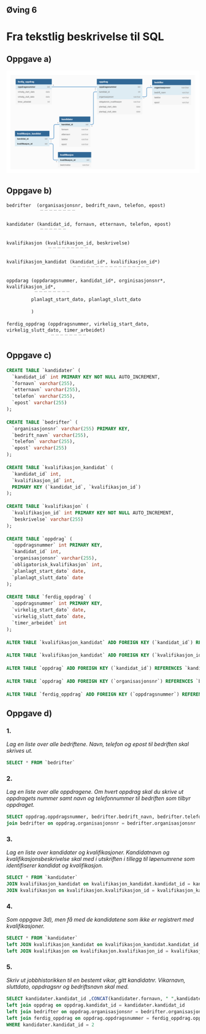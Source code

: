 ## Øving 6
# Fra tekstlig beskrivelse til SQL


## Oppgave a)
![ER modell](./ER_modell.png)

## Oppgave b)

```
bedrifter  (organisasjonsnr, bedrift_navn, telefon, epost)
            ﹉﹉﹉﹉﹉﹉﹉﹉

kandidater (kandidat_id, fornavn, etternavn, telefon, epost)
            ﹉﹉﹉﹉﹉﹉

kvalifikasjon (kvalifikasjon_id, beskrivelse)
               ﹉﹉﹉﹉﹉﹉﹉﹉﹉

kvalifikasjon_kandidat (kandidat_id*, kvalifikasjon_id*)
                        ﹉﹉﹉﹉﹉﹉﹉﹉﹉﹉﹉﹉﹉﹉﹉﹉﹉

oppdarag (oppdaragsnummer, kandidat_id*, orginisasjonsnr*, kvalifikasjon_id*, 
          ﹉﹉﹉﹉﹉﹉﹉﹉
         planlagt_start_dato, planlagt_slutt_dato
         
         )

ferdig_oppdrag (oppdragsnummer, virkelig_start_dato, virkelig_slutt_dato, timer_arbeidet)
                ﹉﹉﹉﹉﹉﹉﹉﹉
```

## Oppgave c)

```sql
CREATE TABLE `kandidater` (
  `kandidat_id` int PRIMARY KEY NOT NULL AUTO_INCREMENT,
  `fornavn` varchar(255),
  `etternavn` varchar(255),
  `telefon` varchar(255),
  `epost` varchar(255)
);

CREATE TABLE `bedrifter` (
  `organisasjonsnr` varchar(255) PRIMARY KEY,
  `bedrift_navn` varchar(255),
  `telefon` varchar(255),
  `epost` varchar(255)
);

CREATE TABLE `kvalifikasjon_kandidat` (
  `kandidat_id` int,
  `kvalifikasjon_id` int,
  PRIMARY KEY (`kandidat_id`, `kvalifikasjon_id`)
);

CREATE TABLE `kvalifikasjon` (
  `kvalifikasjon_id` int PRIMARY KEY NOT NULL AUTO_INCREMENT,
  `beskrivelse` varchar(255)
);

CREATE TABLE `oppdrag` (
  `oppdragsnummer` int PRIMARY KEY,
  `kandidat_id` int,
  `organisasjonsnr` varchar(255),
  `obligatorisk_kvalifikasjon` int,
  `planlagt_start_dato` date,
  `planlagt_slutt_dato` date
);

CREATE TABLE `ferdig_oppdrag` (
  `oppdragsnummer` int PRIMARY KEY,
  `virkelig_start_dato` date,
  `virkelig_slutt_dato` date,
  `timer_arbeidet` int
);

ALTER TABLE `kvalifikasjon_kandidat` ADD FOREIGN KEY (`kandidat_id`) REFERENCES `kandidater` (`kandidat_id`);

ALTER TABLE `kvalifikasjon_kandidat` ADD FOREIGN KEY (`kvalifikasjon_id`) REFERENCES `kvalifikasjon` (`kvalifikasjon_id`);

ALTER TABLE `oppdrag` ADD FOREIGN KEY (`kandidat_id`) REFERENCES `kandidater` (`kandidat_id`);

ALTER TABLE `oppdrag` ADD FOREIGN KEY (`organisasjonsnr`) REFERENCES `bedrifter` (`organisasjonsnr`);

ALTER TABLE `ferdig_oppdrag` ADD FOREIGN KEY (`oppdragsnummer`) REFERENCES `oppdrag` (`oppdragsnummer`);
```


## Oppgave d)

### 1.
*Lag en liste over alle bedriftene. Navn, telefon og epost til bedriften skal skrives ut.*

```sql
SELECT * FROM `bedrifter`
```


### 2. 
*Lag en liste over alle oppdragene. Om hvert oppdrag skal du skrive ut oppdragets
nummer samt navn og telefonnummer til bedriften som tilbyr oppdraget.*

```sql
SELECT oppdrag.oppdragsnummer, bedrifter.bedrift_navn, bedrifter.telefon FROM `oppdrag`
join bedrifter on oppdrag.organisasjonsnr = bedrifter.organisasjonsnr
```

### 3. 
*Lag en liste over kandidater og kvalifikasjoner. Kandidatnavn og
kvalifikasjonsbeskrivelse skal med i utskriften i tillegg til løpenumrene som
identifiserer kandidat og kvalifikasjon.*

```sql
SELECT * FROM `kandidater`
JOIN kvalifikasjon_kandidat on kvalifikasjon_kandidat.kandidat_id = kandidater.kandidat_id
JOIN kvalifikasjon on kvalifikasjon.kvalifikasjon_id = kvalifikasjon_kandidat.kvalifikasjon_id
```

### 4. 
*Som oppgave 3d), men få med de kandidatene som ikke er registrert med
kvalifikasjoner.*


```sql
SELECT * FROM `kandidater`
left JOIN kvalifikasjon_kandidat on kvalifikasjon_kandidat.kandidat_id = kandidater.kandidat_id
left JOIN kvalifikasjon on kvalifikasjon.kvalifikasjon_id = kvalifikasjon_kandidat.kvalifikasjon_id
```

### 5. 
*Skriv ut jobbhistorikken til en bestemt vikar, gitt kandidatnr. Vikarnavn, sluttdato,
oppdragsnr og bedriftsnavn skal med.*

```sql
SELECT kandidater.kandidat_id ,CONCAT(kandidater.fornavn, " ",kandidater.etternavn) as Navn, ferdig_oppdrag.virkelig_slutt_dato ,oppdrag.oppdragsnummer, bedrifter.bedrift_navn FROM `kandidater`
left join oppdrag on oppdrag.kandidat_id = kandidater.kandidat_id
left join bedrifter on oppdrag.organisasjonsnr = bedrifter.organisasjonsnr
left join ferdig_oppdrag on oppdrag.oppdragsnummer = ferdig_oppdrag.oppdragsnummer
WHERE kandidater.kandidat_id = 2
```
